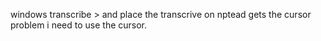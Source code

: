 windows transcribe > and place the transcrive on nptead gets the cursor
problem i need to use the cursor.